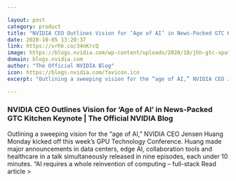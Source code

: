 ```yaml
---

layout: post
category: product
title: "NVIDIA CEO Outlines Vision for ‘Age of AI’ in News-Packed GTC Kitchen Keynote"
date: 2020-10-05 13:20:37
link: https://vrhk.co/34nKrcQ
image: https://blogs.nvidia.com/wp-content/uploads/2020/10/jhh-gtc-spatula-1.png
domain: blogs.nvidia.com
author: "The Official NVIDIA Blog"
icon: https://blogs.nvidia.com/favicon.ico
excerpt: "Outlining a sweeping vision for the “age of AI,” NVIDIA CEO Jensen Huang Monday kicked off this week’s GPU Technology Conference. Huang made major announcements in data centers, edge AI, collaboration tools and healthcare in a talk simultaneously released in nine episodes, each under 10 minutes. “AI requires a whole reinvention of computing – full-stack Read article &gt;"

---
```


### NVIDIA CEO Outlines Vision for ‘Age of AI’ in News-Packed GTC Kitchen Keynote | The Official NVIDIA Blog

Outlining a sweeping vision for the “age of AI,” NVIDIA CEO Jensen Huang Monday kicked off this week’s GPU Technology Conference. Huang made major announcements in data centers, edge AI, collaboration tools and healthcare in a talk simultaneously released in nine episodes, each under 10 minutes. “AI requires a whole reinvention of computing – full-stack Read article &gt;